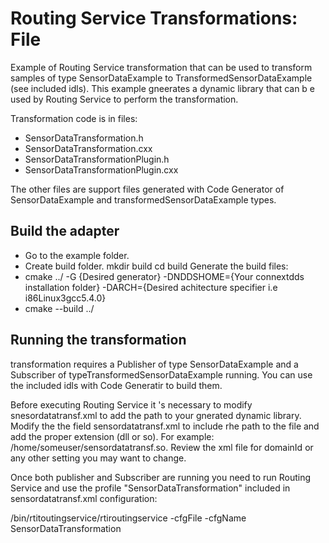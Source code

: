 # Routing Service Transformations: File 

Example of Routing Service transformation that can be used to transform samples of type SensorDataExample to TransformedSensorDataExample (see included idls). This example gneerates a dynamic library that can b e used by Routing Service to perform the transformation.

Transformation code is in files:
- SensorDataTransformation.h
- SensorDataTransformation.cxx
- SensorDataTransformationPlugin.h
- SensorDataTransformationPlugin.cxx

The other files are support files generated with Code Generator of SensorDataExample and transformedSensorDataExample types.

## Build the adapter

- Go to the example folder.
- Create build folder.
	mkdir build
	cd build
Generate the build files:
- cmake ../ -G {Desired generator} -DNDDSHOME={Your connextdds installation folder} -DARCH={Desired achitecture specifier i.e i86Linux3gcc5.4.0}
- cmake --build ../

## Running the transformation

transformation requires a Publisher of type SensorDataExample and a Subscriber of typeTransformedSensorDataExample running. You can use the included idls with Code Generatir to build them.

Before executing Routing Service it
's necessary to modify snesordatatransf.xml to add the path to your gnerated dynamic library. Modify the the field
<dll>sensordatatransf.xml</dll> to include rhe path to the file and add the proper extension (dll or so). For example:
<dll>/home/someuser/sensordatatransf.so</dll>. Review the xml file for domainId or any other setting you may want to change.

Once both publisher and Subscriber are running you need to run Routing Service and use the profile "SensorDataTransformation" included in sensordatatransf.xml configuration:

<onnext installation folder>/bin/rtitoutingservice/rtiroutingservice -cfgFile <path to sensordatatransf.xml> -cfgName SensorDataTransformation
